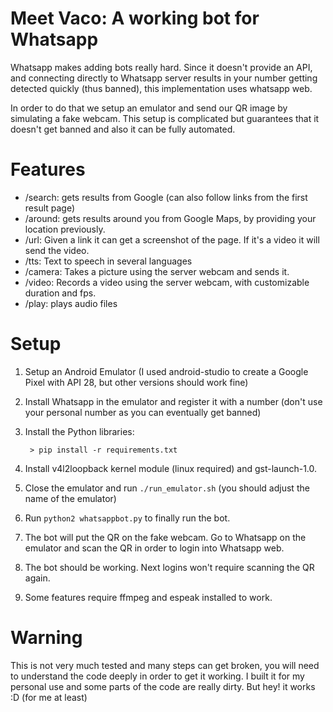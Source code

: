 # Meet Vaco: A working bot for Whatsapp
Whatsapp makes adding bots really hard. Since it doesn't provide an API, and
connecting directly to Whatsapp server results in your number getting
detected quickly (thus banned), this implementation uses whatsapp web.

In order to do that we setup an emulator and send our QR image by
simulating a fake webcam. This setup is complicated but guarantees
that it doesn't get banned and also it can be fully automated.

# Features

- /search: gets results from Google (can also follow links from the first result page)
- /around: gets results around you from Google Maps, by providing your location previously.
- /url: Given a link it can get a screenshot of the page. If it's a video it will send the video.
- /tts: Text to speech in several languages
- /camera: Takes a picture using the server webcam and sends it.
- /video: Records a video using the server webcam, with customizable duration and fps.
- /play: plays audio files

# Setup
1. Setup an Android Emulator (I used android-studio to create a Google Pixel with API 28, but other versions should work fine)
2. Install Whatsapp in the emulator and register it with a number (don't use your personal number as you can eventually get banned)
3. Install the Python libraries:

        > pip install -r requirements.txt
4. Install v4l2loopback kernel module (linux required) and gst-launch-1.0.
5. Close the emulator and run `./run_emulator.sh` (you should adjust the name of the emulator)
6. Run `python2 whatsappbot.py` to finally run the bot.
7. The bot will put the QR on the fake webcam. Go to Whatsapp on the emulator and scan the QR in order to login into Whatsapp web.
8. The bot should be working. Next logins won't require scanning the QR again.
9. Some features require ffmpeg and espeak installed to work.

# Warning
This is not very much tested and many steps can get broken,
you will need to understand the code deeply in order to get it working.
I built it for my personal use and some parts of the code are really dirty.
But hey! it works :D (for me at least)
